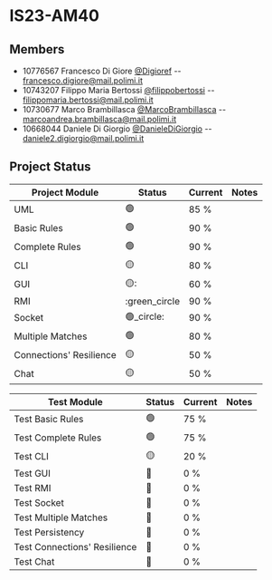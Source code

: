 # IS23-AM40
## Members 
- 10776567 Francesco Di Giore [@Digioref](https://github.com/Digioref) -- 
  francesco.digiore@mail.polimi.it
- 10743207 Filippo Maria Bertossi [@filippobertossi](https://github.com/filippobertossi) -- 
  filippomaria.bertossi@mail.polimi.it
- 10730677 Marco Brambillasca [@MarcoBrambillasca](https://github.com/MarcoBrambillasca) -- 
  marcoandrea.brambillasca@mail.polimi.it
- 10668044 Daniele Di Giorgio [@DanieleDiGiorgio](https://github.com/DanieleDiGiorgio) -- 
  daniele2.digiorgio@mail.polimi.it

## Project Status

| Project Module | Status | Current | Notes |
| -------------- | ------ | ------- | ------- |
| UML | :green_circle: | 85 % |
| Basic Rules | :green_circle: | 90 % |
| Complete Rules | :green_circle: | 90 % |
| CLI | :yellow_circle: | 80 % |
| GUI | 🟡: | 60 % |
| RMI | :green_circle | 90 % |
| Socket | 🟢_circle: | 90 % |
| Multiple Matches | 🟢 | 80 % |
| Connections' Resilience | 🟡 | 50 % |
| Chat | 🟡 | 50 % |

| Test Module | Status | Current | Notes |
| -------------- | ------ | ------- | ------- |
| Test Basic Rules | :green_circle: | 75 % |
| Test Complete Rules | :green_circle: | 75 % |
| Test CLI | :yellow_circle: | 20 % |
| Test GUI | 🔴 | 0 % |
| Test RMI | 🔴 | 0 % |
| Test Socket | 🔴 | 0 % |
| Test Multiple Matches | 🔴 | 0 % |
| Test Persistency | 🔴 | 0 % |
| Test Connections' Resilience | 🔴 | 0 % |
| Test Chat | 🔴 | 0 % |



